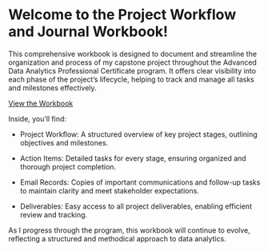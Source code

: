 # Welcome to the Project Workflow and Journal Workbook!

This comprehensive workbook is designed to document and streamline the organization and process of my capstone project throughout the Advanced Data Analytics Professional Certificate program. It offers clear visibility into each phase of the project’s lifecycle, helping to track and manage all tasks and milestones effectively.

[View the Workbook](https://1drv.ms/x/c/7fc1e21a85c52ea2/IQNiqQp9pzOyT6zVobKqBKDHAcpPicaKagxmED5eZVk244A?em=2&wdAllowInteractivity=False&ActiveCell='Welcome'!A1&wdHideGridlines=True&wdHideHeaders=True&wdDownloadButton=True&wdInConfigurator=True&wdInConfigurator=True)

Inside, you’ll find:

* Project Workflow: A structured overview of key project stages, outlining objectives and milestones.

* Action Items: Detailed tasks for every stage, ensuring organized and thorough project completion.

* Email Records: Copies of important communications and follow-up tasks to maintain clarity and meet stakeholder expectations.

* Deliverables: Easy access to all project deliverables, enabling efficient review and tracking.

As I progress through the program, this workbook will continue to evolve, reflecting a structured and methodical approach to data analytics.
